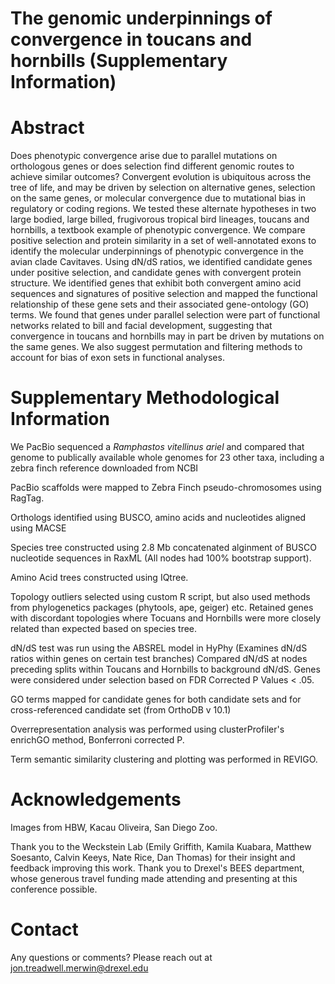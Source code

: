 # The genomic underpinnings of convergence in toucans and hornbills (Supplementary Information)

# Abstract
Does phenotypic convergence arise due to parallel mutations on orthologous genes or does selection find different genomic routes to achieve similar outcomes? Convergent evolution is ubiquitous across the tree of life, and may be driven by selection on alternative genes, selection on the same genes, or molecular convergence due to mutational bias in regulatory or coding regions. We tested these alternate hypotheses in two large bodied, large billed, frugivorous tropical bird lineages, toucans and hornbills, a textbook example of phenotypic convergence. We compare positive selection and protein similarity in a set of well-annotated exons to identify the molecular underpinnings of phenotypic convergence in the avian clade Cavitaves. Using dN/dS ratios, we identified candidate genes under positive selection, and candidate genes with convergent protein structure. We identified genes that exhibit both convergent amino acid sequences and signatures of positive selection and mapped the functional relationship of these gene sets and their associated gene-ontology (GO) terms. We found that genes under parallel selection were part of functional networks related to bill and facial development, suggesting that convergence in toucans and hornbills may in part be driven by mutations on the same genes. We also suggest permutation and filtering methods to account for bias of exon sets in functional analyses.

# Supplementary Methodological Information

We PacBio sequenced a _Ramphastos vitellinus ariel_
and compared that genome to publically available whole genomes for 23 other taxa, including a zebra finch reference downloaded from NCBI

PacBio scaffolds were mapped to Zebra Finch pseudo-chromosomes using RagTag.

Orthologs identified using BUSCO, amino acids and nucleotides aligned using MACSE

Species tree constructed using 2.8 Mb concatenated alginment of BUSCO nucleotide sequences in RaxML
(All nodes had 100% bootstrap support).

Amino Acid trees constructed using IQtree. 

Topology outliers selected using custom R script, but also used methods from phylogenetics packages (phytools, ape, geiger) etc.
Retained genes with discordant topologies where Tocuans and Hornbills were more closely related than expected based on species tree.

dN/dS test was run using the ABSREL model in HyPhy (Examines dN/dS ratios within genes on certain test branches)
Compared dN/dS at nodes preceding splits within Toucans and Hornbills to background dN/dS.
Genes were considered under selection based on FDR Corrected P Values < .05. 

GO terms mapped for candidate genes for both candidate sets and for cross-referenced candidate set (from OrthoDB v 10.1)

Overrepresentation analysis was performed using clusterProfiler's enrichGO method, Bonferroni corrected P. 

Term semantic similarity clustering and plotting was performed in REVIGO. 

# Acknowledgements

Images from HBW, Kacau Oliveira, San Diego Zoo.

Thank you to the Weckstein Lab (Emily Griffith, Kamila Kuabara, Matthew Soesanto, Calvin Keeys, Nate Rice, Dan Thomas) for their insight and feedback improving this work. 
Thank you to Drexel's BEES department, whose generous travel funding made attending and presenting at this conference possible. 

# Contact

Any questions or comments? Please reach out at jon.treadwell.merwin@drexel.edu








